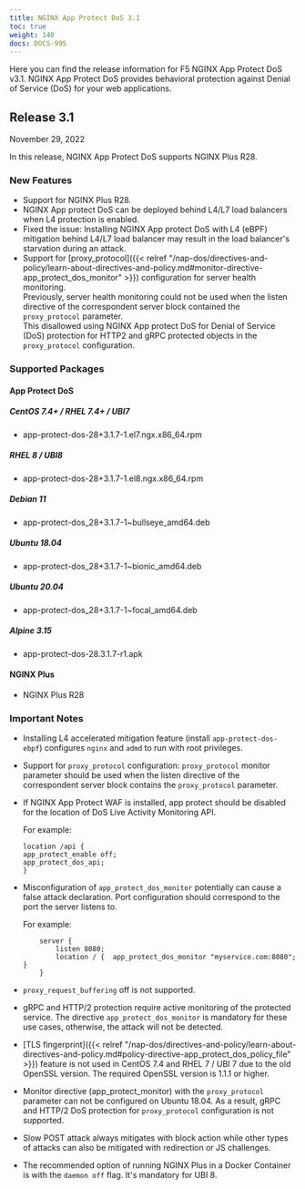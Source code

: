 ```yaml
---
title: NGINX App Protect DoS 3.1
toc: true
weight: 140
docs: DOCS-995
---
```


Here you can find the release information for F5 NGINX App Protect DoS v3.1. NGINX App Protect DoS provides behavioral protection against Denial of Service (DoS) for your web applications.

## Release 3.1

November 29, 2022

In this release, NGINX App Protect DoS supports NGINX Plus R28.

### New Features

- Support for NGINX Plus R28.
- NGINX App protect DoS can be deployed behind L4/L7 load balancers when L4 protection is enabled.
- Fixed the issue: Installing NGINX App protect DoS with L4 (eBPF) mitigation behind L4/L7 load balancer may result in the load balancer's starvation during an attack.
- Support for [proxy_protocol]({{< relref "/nap-dos/directives-and-policy/learn-about-directives-and-policy.md#monitor-directive-app_protect_dos_monitor" >}}) configuration for server health monitoring.<br>
Previously, server health monitoring could not be used when the listen directive of the correspondent server block contained the `proxy_protocol` parameter.<br>
This disallowed using NGINX App protect DoS for Denial of Service (DoS) protection for HTTP2 and gRPC protected objects in the `proxy_protocol` configuration.


### Supported Packages

#### App Protect DoS

##### CentOS 7.4+ / RHEL 7.4+ / UBI7

- app-protect-dos-28+3.1.7-1.el7.ngx.x86_64.rpm

##### RHEL 8 / UBI8

- app-protect-dos-28+3.1.7-1.el8.ngx.x86_64.rpm

##### Debian 11

- app-protect-dos_28+3.1.7-1~bullseye_amd64.deb

##### Ubuntu 18.04

- app-protect-dos_28+3.1.7-1~bionic_amd64.deb

##### Ubuntu 20.04

- app-protect-dos_28+3.1.7-1~focal_amd64.deb

##### Alpine 3.15

- app-protect-dos-28.3.1.7-r1.apk

#### NGINX Plus

- NGINX Plus R28


### Important Notes

- Installing L4 accelerated mitigation feature (install `app-protect-dos-ebpf`) configures `nginx` and `admd` to run with root privileges.

- Support for `proxy_protocol` configuration: `proxy_protocol` monitor parameter should be used when the listen directive of the correspondent server block contains the `proxy_protocol` parameter.

- If NGINX App Protect WAF is installed, app protect should be disabled for the location of DoS Live Activity Monitoring API.

    For example:

    ```shell
    location /api {
    app_protect_enable off;
    app_protect_dos_api;
    }
    ```

- Misconfiguration of `app_protect_dos_monitor` potentially can cause a false attack declaration.
Port configuration should correspond to the port the server listens to.

    For example:

    ```shell
        server {
            listen 8080;
            location / {  app_protect_dos_monitor "myservice.com:8080";  }
        }
    ```

- `proxy_request_buffering` off is not supported.

- gRPC and HTTP/2 protection require active monitoring of the protected service. The directive `app_protect_dos_monitor` is mandatory for these use cases, otherwise, the attack will not be detected.

- [TLS fingerprint]({{< relref "/nap-dos/directives-and-policy/learn-about-directives-and-policy.md#policy-directive-app_protect_dos_policy_file" >}}) feature is not used in CentOS 7.4 and RHEL 7 / UBI 7 due to the old OpenSSL version. The required OpenSSL version is 1.1.1 or higher.

- Monitor directive (app_protect_monitor) with the `proxy_protocol` parameter can not be configured on Ubuntu 18.04. As a result, gRPC and HTTP/2 DoS protection for `proxy_protocol` configuration is not supported.

- Slow POST attack always mitigates with block action while other types of attacks can also be mitigated with redirection or JS challenges.

- The recommended option of running NGINX Plus in a Docker Container is with the `daemon off` flag. It's mandatory for UBI 8.
